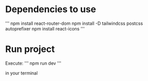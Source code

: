 # Dependencies to use

'''
  npm install react-router-dom
  npm install -D tailwindcss postcss autoprefixer
  npm install react-icons
'''

# Run project

Execute:
'''
  npm run dev
'''

in your terminal